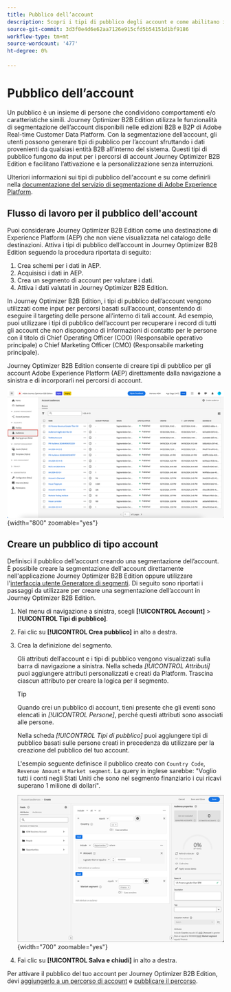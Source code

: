 ```yaml
---
title: Pubblico dell’account
description: Scopri i tipi di pubblico degli account e come abilitano i percorsi basati su account.
source-git-commit: 3d3f0e4d6e62aa7126e915cfd5b54151d1bf9186
workflow-type: tm+mt
source-wordcount: '477'
ht-degree: 0%

---
```



# Pubblico dell’account

Un pubblico è un insieme di persone che condividono comportamenti e/o caratteristiche simili. Journey Optimizer B2B Edition utilizza le funzionalità di segmentazione dell’account disponibili nelle edizioni B2B e B2P di Adobe Real-time Customer Data Platform. Con la segmentazione dell’account, gli utenti possono generare tipi di pubblico per l’account sfruttando i dati provenienti da qualsiasi entità B2B all’interno del sistema. Questi tipi di pubblico fungono da input per i percorsi di account Journey Optimizer B2B Edition e facilitano l’attivazione e la personalizzazione senza interruzioni.

Ulteriori informazioni sui tipi di pubblico dell&#39;account e su come definirli nella [documentazione del servizio di segmentazione di Adobe Experience Platform](https://experienceleague.adobe.com/en/docs/experience-platform/segmentation/ui/account-audiences).

## Flusso di lavoro per il pubblico dell&#39;account

Puoi considerare Journey Optimizer B2B Edition come una destinazione di Experience Platform (AEP) che non viene visualizzata nel catalogo delle destinazioni. Attiva i tipi di pubblico dell’account in Journey Optimizer B2B Edition seguendo la procedura riportata di seguito:

1. Crea schemi per i dati in AEP.
1. Acquisisci i dati in AEP.
1. Crea un segmento di account per valutare i dati.
1. Attiva i dati valutati in Journey Optimizer B2B Edition.

In Journey Optimizer B2B Edition, i tipi di pubblico dell’account vengono utilizzati come input per percorsi basati sull’account, consentendo di eseguire il targeting delle persone all’interno di tali account. Ad esempio, puoi utilizzare i tipi di pubblico dell’account per recuperare i record di tutti gli account che non dispongono di informazioni di contatto per le persone con il titolo di Chief Operating Officer (COO) (Responsabile operativo principale) o Chief Marketing Officer (CMO) (Responsabile marketing principale).

Journey Optimizer B2B Edition consente di creare tipi di pubblico per gli account Adobe Experience Platform (AEP) direttamente dalla navigazione a sinistra e di incorporarli nei percorsi di account.

![Accedere ai tipi di pubblico dell&#39;account](./assets/account-audiences-browse.png){width="800" zoomable="yes"}

## Creare un pubblico di tipo account

Definisci il pubblico dell’account creando una segmentazione dell’account. È possibile creare la segmentazione dell&#39;account direttamente nell&#39;applicazione Journey Optimizer B2B Edition oppure utilizzare l&#39;[interfaccia utente Generatore di segmenti](https://experienceleague.adobe.com/en/docs/experience-platform/segmentation/ui/segment-builder). Di seguito sono riportati i passaggi da utilizzare per creare una segmentazione dell’account in Journey Optimizer B2B Edition.

1. Nel menu di navigazione a sinistra, scegli **[!UICONTROL Account]** > **[!UICONTROL Tipi di pubblico]**.

1. Fai clic su **[!UICONTROL Crea pubblico]** in alto a destra.

1. Crea la definizione del segmento.

   Gli attributi dell’account e i tipi di pubblico vengono visualizzati sulla barra di navigazione a sinistra. Nella scheda _[!UICONTROL Attributi]_ puoi aggiungere attributi personalizzati e creati da Platform. Trascina ciascun attributo per creare la logica per il segmento.

   >[!TIP]
   >
   >Quando crei un pubblico di account, tieni presente che gli eventi sono elencati in _[!UICONTROL Persone]_, perché questi attributi sono associati alle persone.<br/>
   >
   >Nella scheda _[!UICONTROL Tipi di pubblico]_ puoi aggiungere tipi di pubblico basati sulle persone creati in precedenza da utilizzare per la creazione del pubblico del tuo account.

   L&#39;esempio seguente definisce il pubblico creato con `Country Code`, `Revenue Amount` e `Market segment`. La query in inglese sarebbe: &quot;Voglio tutti i conti negli Stati Uniti che sono nel segmento finanziario i cui ricavi superano 1 milione di dollari&quot;.

   ![esempio generatore di segmenti di pubblico dell&#39;account](./assets/audience-segment-builder-US-finance-1M.png){width="700" zoomable="yes"}

1. Fai clic su **[!UICONTROL Salva e chiudi]** in alto a destra.

Per attivare il pubblico del tuo account per Journey Optimizer B2B Edition, devi [aggiungerlo a un percorso di account](../journeys/journey-overview.md#add-the-account-audience-for-your-journey) e [pubblicare il percorso](../journeys/journey-overview.md).
